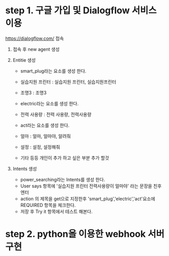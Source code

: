 # step 1. 구글 가입 및 Dialogflow 서비스 이용

  https://dialogflow.com/ 접속

  1. 접속 후 new agent 생성
  
  2. Entitie 생성
      - smart_plug라는 요소를 생성 한다.
      - 실습지원 프린터 : 실습지원 프린터, 실습지원프린터
      - 조명3 : 조명3
      
      - electric라는 요소를 생성 한다.
      - 전력 사용량 : 전력 사용량, 전력사용량
      
      - act라는 요소를 생성 한다.
      - 얼마 : 얼마, 얼마야, 알려줘
      - 설정 : 설정, 설정해줘
      
      - 기타 등등 개인이 추가 하고 싶은 부분 추가 할것
      
  3. Intents 생성
      - power_searching라는 Intents를 생성 한다.
      - User says 항목에 '실습지원 프린터 전력사용량이 얼마야' 라는 문장을 친후 엔터
      - action 의 제목을 get으로 지정한후 'smart_plug','electric','act'요소에 REQUIRED 항목을 체크한다.
      - 저장 후 Try it 항목에서 테스트 해본다.

# step 2. python을 이용한 webhook 서버 구현

